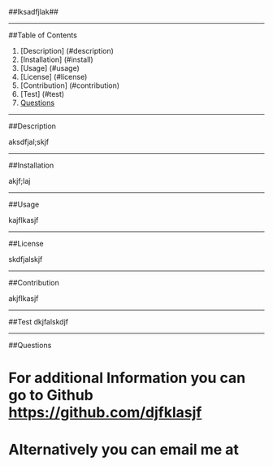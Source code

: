 
  
 ##lksadfjlak##

 ----------

 ##Table of Contents

  1. [Description] (#description)
  2. [Installation] (#install)
  3. [Usage] (#usage)
  4. [License] (#license)
  5. [Contribution] (#contribution)
  6. [Test] (#test)
  7. [Questions](#questions)
   
  ----------
 
##Description

  aksdfjal;skjf

  ----------
 
##Installation

  akjf;laj

  ----------

##Usage

  kajflkasjf

  ----------

##License

  skdfjalskjf

  ----------

##Contribution

  akjflkasjf

  ----------

##Test 
  dkjfalskdjf

  ----------

##Questions
  # For additional Information you can go to Github <https://github.com/djfklasjf>
  # Alternatively you can email me at <akjdflks>

